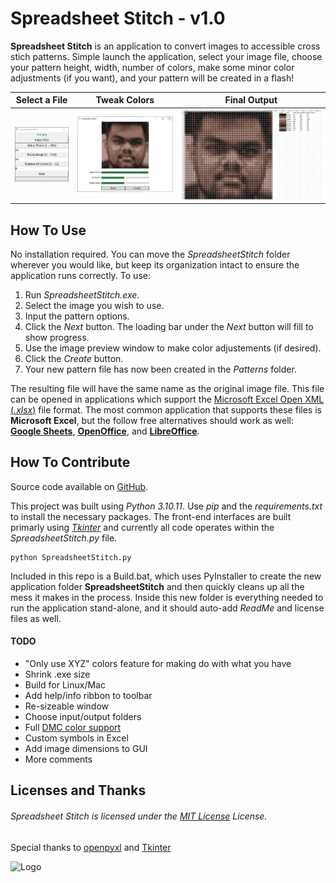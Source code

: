 # Spreadsheet Stitch - v1.0

 **Spreadsheet Stitch** is an application to convert images to accessible cross stich patterns. Simple launch the application, select your image file, choose your pattern height, width, number of colors, make some minor color adjustments (if you want), and your pattern will be created in a flash!

Select a File | Tweak Colors | Final Output
:-:|:-:|:-:
![Step1](graphics/1.PNG)  |  ![Step2](graphics/2.PNG) |  ![Step3](graphics/3.PNG)


 ## How To Use

No installation required. You can move the *SpreadsheetStitch* folder wherever you would like, but keep its organization intact to ensure the application runs correctly. To use:

1. Run *SpreadsheetStitch.exe*.
2. Select the image you wish to use.
3. Input the pattern options.
4. Click the *Next* button. The loading bar under the *Next* button will fill to show progress.
5. Use the image preview window to make color adjustements (if desired).
6. Click the *Create* button.
7. Your new pattern file has now been created in the *Patterns* folder.

The resulting file will have the same name as the original image file. This file can be opened in applications which support the [Microsoft Excel Open XML (*.xlsx*)](https://www.howtogeek.com/392333/what-is-an-xlsx-file-and-how-do-i-open-one/) file format. The most common application that supports these files is **Microsoft Excel**, but the follow free alternatives should work as well: [**Google Sheets**](https://www.google.com/sheets/about/), [**OpenOffice**](https://www.openoffice.org/download/), and [**LibreOffice**](https://www.libreoffice.org/).

## How To Contribute

Source code available on [GitHub](https://github.com/JohnSermarini/SpreadsheetStitch).

This project was built using *Python 3.10.11*. Use *pip* and the *requirements.txt* to install the necessary packages. The front-end interfaces are built primarly using [*Tkinter*](https://docs.python.org/3/library/tkinter.html) and currently all code operates within the *SpreadsheetStitch.py* file.

```
python SpreadsheetStitch.py 
```

Included in this repo is a Build.bat, which uses PyInstaller to create the new application folder **SpreadsheetStitch** and then quickly cleans up all the mess it makes in the process. Inside this new folder is everything needed to run the application stand-alone, and it should auto-add *ReadMe* and license files as well. 

#### TODO

- "Only use XYZ" colors feature for making do with what you have
- Shrink .exe size
- Build for Linux/Mac
- Add help/info ribbon to toolbar
- Re-sizeable window
- Choose input/output folders
- Full [DMC color support](https://lordlibidan.com/dmc-color-chart/)
- Custom symbols in Excel
- Add image dimensions to GUI
- More comments

## Licenses and Thanks

###### Spreadsheet Stitch is licensed under the [MIT License](LICENSE) License.

Special thanks to [openpyxl](https://openpyxl.readthedocs.io/en/stable/) and [Tkinter](https://docs.python.org/3/library/tkinter.html)

![Logo](graphics/logo.ico)
